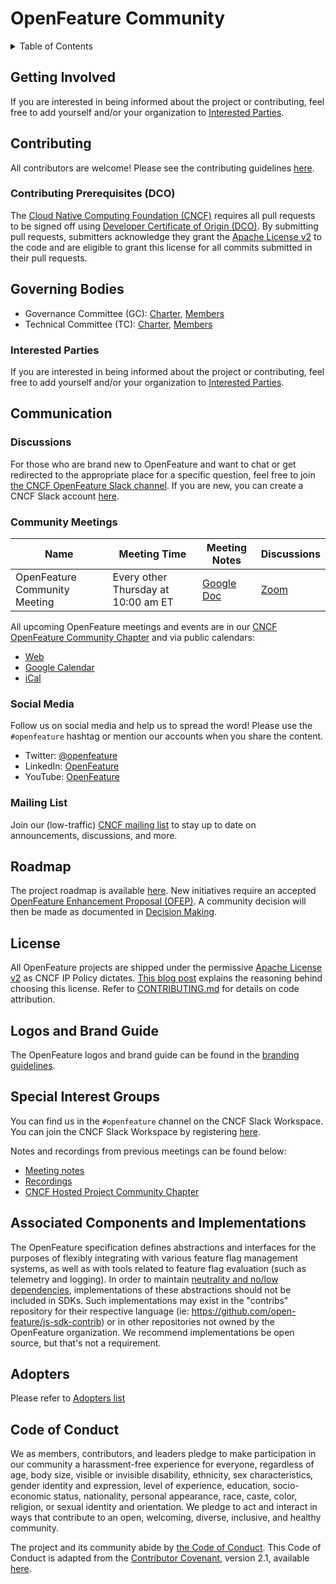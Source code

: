 # OpenFeature Community

<details>
<summary>
Table of Contents
</summary>

- [Getting Involved](#getting-involved)
- [Contributing](#contributing)
  - [Contributing Prerequisites (DCO)](#contributing-prerequisites-dco)
- [Governing Bodies](#governing-bodies)
  - [Interested Parties](#interested-parties)
- [Communication](#communication)
  - [Discussions](#discussions)
  - [Community Meetings](#community-meetings)
  - [Social Media](#social-media)
  - [Mailing List](#mailing-list)
- [Roadmap](#roadmap)
- [License](#license)
- [Logos and Brand Guide](#logos-and-brand-guide)
- [Special Interest Groups](#special-interest-groups)
- [Associated Components and Implementations](#associated-components-and-implementations)
- [Adopters](#adopters)
- [Code of Conduct](#code-of-conduct)

</details>

## Getting Involved

If you are interested in being informed about the project or contributing, feel free to add yourself and/or your organization to [Interested Parties](./interested-parties.md).

## Contributing

All contributors are welcome!
Please see the contributing guidelines
[here](https://github.com/open-feature/.github/blob/main/CONTRIBUTING.md).

### Contributing Prerequisites (DCO)

The [Cloud Native Computing Foundation (CNCF)](https://www.cncf.io/) requires all pull requests to be signed off using [Developer Certificate of Origin (DCO)](https://wiki.linuxfoundation.org/dco).
By submitting pull requests, submitters acknowledge they grant the [Apache License v2](./LICENSE) to the code and are eligible to grant this license for all commits submitted in their pull requests.

## Governing Bodies

- Governance Committee (GC): [Charter](./governance-charter.md), [Members](./community-members.md#governance-board)
- Technical Committee (TC): [Charter](./tech-committee-charter.md), [Members](./community-members.md#technical-committee)

### Interested Parties

If you are interested in being informed about the project or contributing, feel free to add yourself and/or your organization to [Interested Parties](./interested-parties.md).

## Communication

### Discussions

For those who are brand new to OpenFeature and want to chat or get redirected to the appropriate place for a specific question, feel free to join [the CNCF OpenFeature Slack channel](https://cloud-native.slack.com/archives/C0344AANLA1). If you are new, you can create a CNCF Slack account [here](https://slack.cncf.io/).

### Community Meetings

| Name | Meeting Time | Meeting Notes | Discussions |
| ---- | ------------ | ------------- | ----------- |
| OpenFeature Community Meeting | Every other Thursday at 10:00 am ET | [Google Doc](https://docs.google.com/document/d/1pp6t2giTcdEdVAri_2B1Z6Mv8mHhvtZT1AmkPV9K7xQ/edit?usp=sharing) | [Zoom](https://dynatrace.zoom.us/j/94194023310?pwd=T0xDQ3J5VzlrdFlOTDIvcmtYVkdEdz09) |

All upcoming OpenFeature meetings and events are in our [CNCF OpenFeature Community Chapter](https://community.cncf.io/openfeature/) and via public calendars:

- [Web](https://calendar.google.com/calendar/embed?src=0ua7i1hiv5dh18b27toah63644%40group.calendar.google.com)
- [Google Calendar](https://calendar.google.com/calendar/u/0?cid=MHVhN2kxaGl2NWRoMThiMjd0b2FoNjM2NDRAZ3JvdXAuY2FsZW5kYXIuZ29vZ2xlLmNvbQ)
- [iCal](https://calendar.google.com/calendar/ical/0ua7i1hiv5dh18b27toah63644%40group.calendar.google.com/public/basic.ics)

### Social Media

Follow us on social media and help us to spread the word!
Please use the `#openfeature` hashtag or mention our accounts when you share the content.

- Twitter: [@openfeature](https://twitter.com/openfeature)
- LinkedIn: [OpenFeature](https://www.linkedin.com/company/openfeature/)
- YouTube: [OpenFeature](https://youtube.com/@openfeature/)

### Mailing List

Join our (low-traffic) [CNCF mailing list](https://lists.cncf.io/g/cncf-openfeature-project) to stay up to date on announcements, discussions, and more.

## Roadmap

The project roadmap is available [here](https://github.com/orgs/open-feature/projects/1).
New initiatives require an accepted [OpenFeature Enhancement Proposal (OFEP)](https://github.com/open-feature/ofep). A community decision will then be made as documented in [Decision Making](./governance-charter.md#decision-making).

## License

All OpenFeature projects are shipped under the permissive [Apache License v2](./LICENSE) as CNCF IP Policy dictates. [This blog post](https://www.cncf.io/blog/2017/02/01/cncf-recommends-aslv2/) explains the reasoning behind choosing this license. Refer to [CONTRIBUTING.md](https://github.com/open-feature/.github/blob/main/CONTRIBUTING.md) for details on code attribution.

## Logos and Brand Guide

The OpenFeature logos and brand guide can be found in the [branding guidelines](./branding-guidelines.md).

## Special Interest Groups

You can find us in the `#openfeature` channel on the CNCF Slack Workspace. You can join the CNCF Slack Workspace by registering [here](https://slack.cncf.io).

Notes and recordings from previous meetings can be found below:

- [Meeting notes](https://docs.google.com/document/d/1pp6t2giTcdEdVAri_2B1Z6Mv8mHhvtZT1AmkPV9K7xQ/edit?usp=sharing)
- [Recordings](https://www.youtube.com/channel/UCXSFt-dT2HORGXz1-ksxtxw)
- [CNCF Hosted Project Community Chapter](https://community.cncf.io/openfeature/)  

## Associated Components and Implementations

The OpenFeature specification defines abstractions and interfaces for the purposes of flexibly integrating with various feature flag management systems, as well as with tools related to feature flag evaluation (such as telemetry and logging). In order to maintain [neutrality and no/low dependencies](https://github.com/open-feature/spec#design-principles), implementations of these abstractions should not be included in SDKs. Such implementations may exist in the "contribs" repository for their respective language (ie: https://github.com/open-feature/js-sdk-contrib) or in other repositories not owned by the OpenFeature organization. We recommend implementations be open source, but that's not a requirement.

## Adopters

Please refer to [Adopters list](./ADOPTERS.md)

## Code of Conduct

We as members, contributors, and leaders pledge to make participation in our community a harassment-free experience for everyone, regardless of age, body size, visible or invisible disability, ethnicity, sex characteristics, gender identity and expression, level of experience, education, socio-economic status, nationality, personal appearance, race, caste, color, religion, or sexual identity and orientation. We pledge to act and interact in ways that contribute to an open, welcoming, diverse, inclusive, and healthy community.

The project and its community abide by [the Code of Conduct](https://github.com/open-feature/.github/blob/main/CODE_OF_CONDUCT.md).
This Code of Conduct is adapted from the [Contributor Covenant](https://www.contributor-covenant.org),
version 2.1, available
[here](https://www.contributor-covenant.org/version/2/1/code_of_conduct.html).
